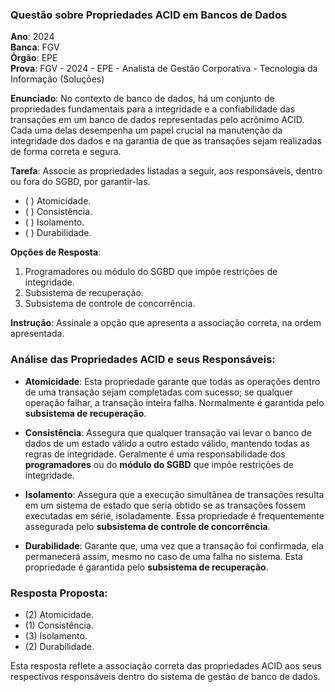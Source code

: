 ### Questão sobre Propriedades ACID em Bancos de Dados

**Ano**: 2024  
**Banca**: FGV  
**Órgão**: EPE  
**Prova**: FGV - 2024 - EPE - Analista de Gestão Corporativa - Tecnologia da Informação (Soluções)

**Enunciado**:
No contexto de banco de dados, há um conjunto de propriedades fundamentais para a integridade e a confiabilidade das transações em um banco de dados representadas pelo acrônimo ACID. Cada uma delas desempenha um papel crucial na manutenção da integridade dos dados e na garantia de que as transações sejam realizadas de forma correta e segura.

**Tarefa**:
Associe as propriedades listadas a seguir, aos responsáveis, dentro ou fora do SGBD, por garantir-las.

- ( ) Atomicidade.
- ( ) Consistência.
- ( ) Isolamento.
- ( ) Durabilidade.

**Opções de Resposta**:
1. Programadores ou módulo do SGBD que impõe restrições de integridade.
2. Subsistema de recuperação.
3. Subsistema de controle de concorrência.

**Instrução**:
Assinale a opção que apresenta a associação correta, na ordem apresentada.

### Análise das Propriedades ACID e seus Responsáveis:

- **Atomicidade**: Esta propriedade garante que todas as operações dentro de uma transação sejam completadas com sucesso; se qualquer operação falhar, a transação inteira falha. Normalmente é garantida pelo **subsistema de recuperação**.

- **Consistência**: Assegura que qualquer transação vai levar o banco de dados de um estado válido a outro estado válido, mantendo todas as regras de integridade. Geralmente é uma responsabilidade dos **programadores** ou do **módulo do SGBD** que impõe restrições de integridade.

- **Isolamento**: Assegura que a execução simultânea de transações resulta em um sistema de estado que seria obtido se as transações fossem executadas em série, isoladamente. Essa propriedade é frequentemente assegurada pelo **subsistema de controle de concorrência**.

- **Durabilidade**: Garante que, uma vez que a transação foi confirmada, ela permanecerá assim, mesmo no caso de uma falha no sistema. Esta propriedade é garantida pelo **subsistema de recuperação**.

### Resposta Proposta:

- (2) Atomicidade.
- (1) Consistência.
- (3) Isolamento.
- (2) Durabilidade.

Esta resposta reflete a associação correta das propriedades ACID aos seus respectivos responsáveis dentro do sistema de gestão de banco de dados.

